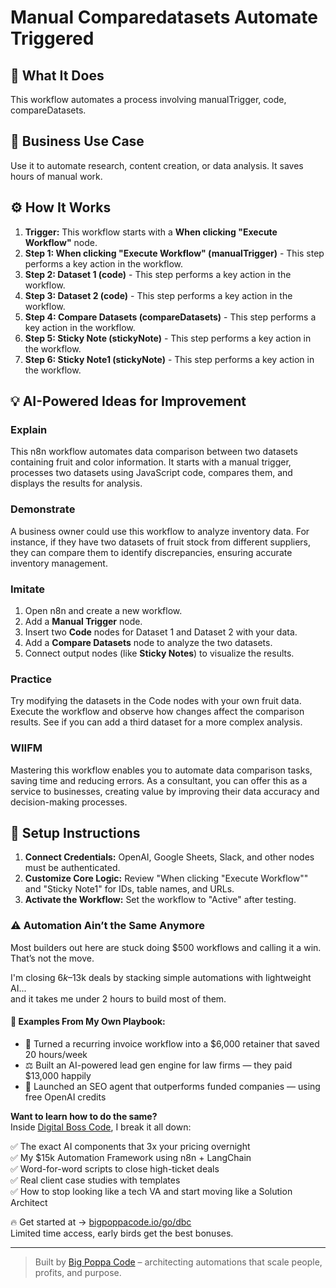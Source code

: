 # Manual Comparedatasets Automate Triggered

## 🚀 What It Does
This workflow automates a process involving manualTrigger, code, compareDatasets.

## 💼 Business Use Case
Use it to automate research, content creation, or data analysis. It saves hours of manual work.

## ⚙️ How It Works
1.  **Trigger:** This workflow starts with a **When clicking "Execute Workflow"** node.
2. **Step 1: When clicking "Execute Workflow" (manualTrigger)** - This step performs a key action in the workflow.
3. **Step 2: Dataset 1 (code)** - This step performs a key action in the workflow.
4. **Step 3: Dataset 2 (code)** - This step performs a key action in the workflow.
5. **Step 4: Compare Datasets (compareDatasets)** - This step performs a key action in the workflow.
6. **Step 5: Sticky Note (stickyNote)** - This step performs a key action in the workflow.
7. **Step 6: Sticky Note1 (stickyNote)** - This step performs a key action in the workflow.

## 💡 AI-Powered Ideas for Improvement
### Explain
This n8n workflow automates data comparison between two datasets containing fruit and color information. It starts with a manual trigger, processes two datasets using JavaScript code, compares them, and displays the results for analysis.

### Demonstrate
A business owner could use this workflow to analyze inventory data. For instance, if they have two datasets of fruit stock from different suppliers, they can compare them to identify discrepancies, ensuring accurate inventory management.

### Imitate
1. Open n8n and create a new workflow.
2. Add a **Manual Trigger** node.
3. Insert two **Code** nodes for Dataset 1 and Dataset 2 with your data.
4. Add a **Compare Datasets** node to analyze the two datasets.
5. Connect output nodes (like **Sticky Notes**) to visualize the results.

### Practice
Try modifying the datasets in the Code nodes with your own fruit data. Execute the workflow and observe how changes affect the comparison results. See if you can add a third dataset for a more complex analysis.

### WIIFM
Mastering this workflow enables you to automate data comparison tasks, saving time and reducing errors. As a consultant, you can offer this as a service to businesses, creating value by improving their data accuracy and decision-making processes.

## 🔧 Setup Instructions
1. **Connect Credentials:** OpenAI, Google Sheets, Slack, and other nodes must be authenticated.
2. **Customize Core Logic:** Review "When clicking "Execute Workflow"" and "Sticky Note1" for IDs, table names, and URLs.
3. **Activate the Workflow:** Set the workflow to "Active" after testing.

### ⚠️ Automation Ain’t the Same Anymore

Most builders out here are stuck doing $500 workflows and calling it a win.  
That’s not the move.  

I'm closing $6k–$13k deals by stacking simple automations with lightweight AI...  
and it takes me under 2 hours to build most of them.

#### 🧠 Examples From My Own Playbook:
- 🔁 Turned a recurring invoice workflow into a $6,000 retainer that saved 20 hours/week  
- ⚖️ Built an AI-powered lead gen engine for law firms — they paid $13,000 happily  
- 🚀 Launched an SEO agent that outperforms funded companies — using free OpenAI credits  

**Want to learn how to do the same?**  
Inside [Digital Boss Code](https://bigpoppacode.io/go/dbc), I break it all down:

✅ The exact AI components that 3x your pricing overnight  
✅ My $15k Automation Framework using n8n + LangChain  
✅ Word-for-word scripts to close high-ticket deals  
✅ Real client case studies with templates  
✅ How to stop looking like a tech VA and start moving like a Solution Architect  

🔥 Get started at → [bigpoppacode.io/go/dbc](https://bigpoppacode.io/go/dbc)  
Limited time access, early birds get the best bonuses.

---
> Built by [Big Poppa Code](https://bigpoppacode.io) – architecting automations that scale people, profits, and purpose.
